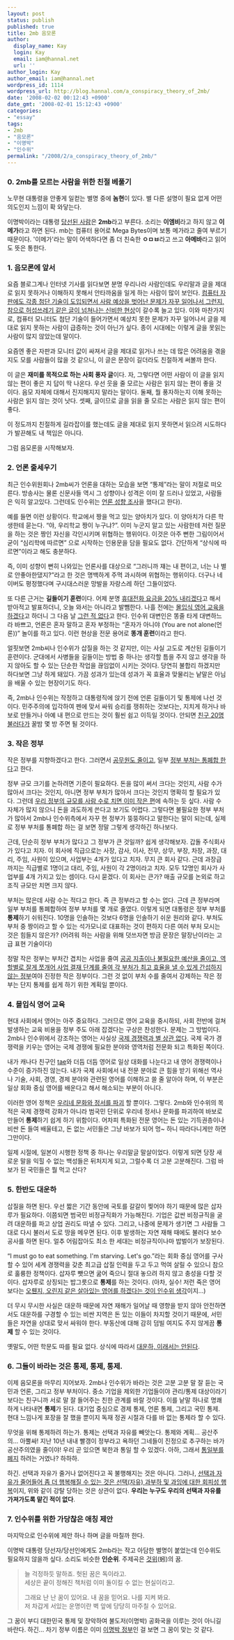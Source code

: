 ```yaml
---
layout: post
status: publish
published: true
title: 2mb 음모론
author:
  display_name: Kay
  login: Kay
  email: iam@hannal.net
  url: ''
author_login: Kay
author_email: iam@hannal.net
wordpress_id: 1114
wordpress_url: http://blog.hannal.com/a_conspiracy_theory_of_2mb/
date: '2008-02-02 00:12:43 +0900'
date_gmt: '2008-02-01 15:12:43 +0900'
categories:
- "essay"
tags:
- 2mb
- "음모론"
- "이명박"
- "인수위"
permalink: "/2008/2/a_conspiracy_theory_of_2mb/"
---
```

<h3>0. 2mb를 모르는 사람을 위한 친절 베풀기</h3>
<p>노무현 대통령을 안좋게 일컫는 별명 중에 <strong>놈현</strong>이 있다. 별 다른 설명이 필요 없게 어떤 의도인지 느낌이 확 와닿는다.</p>
<p>이명박이라는 대통령 <a href="http://search.daum.net/cgi-bin/nsp/search.cgi?nil_suggest=btn&amp;nil_ch=&amp;rtupcoll=&amp;w=tot&amp;q=%C0%CC%B8%ED%B9%DA+%B4%E7%BC%B1%C0%CE+%B4%E7%BC%B1%C0%DA">당선된 사람</a>은 <strong>2mb</strong>라고 부른다. 소리는 <strong>이엠비</strong>라고 하지 않고 <strong>이메가</strong>라고 하면 된다. mb는 컴퓨터 용어로 Mega Bytes이며 보통 메가라고 줄여 부르기 때문이다. '이메가'라는 말이 어색하다면 좀 더 친숙한 <strong>ㅇㅁㅂ</strong>라고 쓰고 <strong>아메바</strong>라고  읽어도 뜻은 통한다.</p>
<h3>1. 음모론에 앞서</h3>
<p>요즘 블로그계나 인터넷 기사를 읽다보면 분명 우리나라 사람인데도 우리말과 글을 제대로 읽지 못하거나 이해하지 못해서 안타까움을 일게 하는 사람이 많이 보인다. <a href="http://blog.hannal.com/540/">컴퓨터 자판에도 각종 첨단 기술이 도입되면서 사람 예상을 벗어난 문제가 자꾸 일어나서 그런지, 참으로 허섭쓰레기 같은 글이 넘쳐나는 신비한 현상</a>이 갈수록 늘고 있다. 이와 마찬가지로, 컴퓨터 모니터도 첨단 기술이 들어가면서 예상치 못한 문제가 자꾸 일어나서 글을 제대로 읽지 못하는 사람이 급증하는 것이 아닌가 싶다. 종이 시대에는 이렇게 글을 못읽는 사람이 많지 않았는데 말이다.</p>
<p>요즘엔 좋은 자판과 모니터 값이 싸져서 글을 제대로 읽거나 쓰는 데 많은 어려움을 겪을지도 모를 사람들이 많을 것 같으니, 이 글은 문장이 길더라도 친절하게 써볼까 한다.</p>
<p>이 글은 <strong>재미를 목적으로 하는 사회 풍자 글</strong>이다. 자, 그렇다면 어떤 사람이 이 글을 읽지 않는 편이 좋은 지 답이 딱 나온다. 우선 웃을 줄 모르는 사람은 읽지 않는 편이 좋을 것이다. 음모 자체에 대해서 진지해지지 말라는 말이다. 둘째, 뭘 풍자하는지 이해 못하는 사람은 읽지 않는 것이 낫다. 셋째, 글이므로 글을 읽을 줄 모르는 사람은 읽지 않는 편이 좋다.</p>
<p>이 정도까지 친절하게 길라잡이를 했는데도 글을 제대로 읽지 못하면서 읽으려 시도하다가 발끈해도 내 책임은 아니다.</p>
<p>그럼 음모론을 시작해보자.</p>
<h3>2. 언론 줄세우기</h3>
<p>최근 인수위원회나 2mb씨가 언론을 대하는 모습을 보면 “통제”라는 말이 저절로 떠오른다. 방송사는 물론 신문사들 역시 그 성향이나 성격은 이미 잘 드러나 있었고, 사람들은 익히 알고있다. 그런데도 인수위는 <a href="http://news.media.daum.net/society/media/200801/16/mediatoday/v19621599.html">언론 성향 조사</a>을 했다(고 한다).</p>
<p>예를 들면 이런 상황이다. 학교에서 짱을 먹고 있는 양아치가 있다. 이 양아치가 다른 학생한테 묻는다. “야, 우리학교 짱이 누구냐?”. 이미 누군지 알고 있는 사람한테 저런 질문을 하는 것은 짱인 자신을 각인시키며 위협하는 행위이다. 이것은 아주 뻔한 그림이어서 굳이 “심리학에 따르면” 으로 시작하는 인용문을 담을 필요도 없다. 간단하게 “상식에 따르면”이라고 해도 충분하다.</p>
<p>즉, 이미 성향이 뻔히 나와있는 언론사를 대상으로 “그러니까 쟤는 내 편이고, 너는 나 별로 안좋아한댔지?”라고 한 것은 명백하게 주먹 과시하며 위협하는 행위이다. 더구나 네이버도 평정했다며 구시대스러운 망발을 자랑스레 하던 그들이었다.</p>
<p>또 다른 근거는 <strong>길들이기 훈련</strong>이다. 어제 분명 <a href="http://news.media.daum.net/economic/industry/200801/30/seoul/v19797761.html">휴대전화 요금을 20% 내리겠다</a>고 해서 받아적고 발표하더니, 오늘 와서는 아니라고 발뺌한다. 나흘 전에는 <a href="http://news.media.daum.net/society/others/200801/29/newsis/v19784399.html">몰입식 영어 교육을 하겠다</a>고 하더니 그 다음 날 <a href="http://news.media.daum.net/society/education/200801/28/nocut/v19776535.html">그런 적 없다</a>고 한다. 인수위 대변인은 똥줄 타게 대변하느라 바쁘고, 언론은 혼자 말하고 혼자 부정하는 “혼자가 아니야 (You are not alone(언론))” 놀이를 하고 있다. 이런 현상을 전문 용어로 <strong>똥개 훈련</strong>이라고 한다.</p>
<p>얼핏보면 2mb씨나 인수위가 삽질을 하는 것 같지만, 이는 사실 고도로 계산된 길들이기 훈련이다. 군대에서 사병들을 길들이는 방법 중 하나는 생각할 틈을 주지 않고 생각을 하지 않아도 할 수 있는 단순한 작업을 끊임없이 시키는 것이다. 당연히 불합리 하겠지만 하다보면 그냥 하게 돼있다. 가끔 성과가 있는데 성과가 꼭 효율과 맞물리는 낱말은 아님을 배울 수 있는 현장이기도 하다.</p>
<p>즉, 2mb나 인수위는 작정하고 대통령직에 앉기 전에 언론 길들이기 및 통제에 나선 것이다. 민주주의에 입각하여 펜에 맞서 싸워 승리를 쟁취하는 것보다는, 지치게 하거나 바보로 만들거나 아예 내 편으로 만드는 것이 훨씬 쉽고 이득일 것이다. 안되면 <a href="http://news.media.daum.net/politics/administration/200712/27/viewsn/v19399744.html">친구 20명 불러다가</a> 꿀밤 몇 방 주면 될 것이다.</p>
<h3>3. 작은 정부</h3>
<p>작은 정부를 지향하겠다고 한다. 그러면서 <a href="http://news.media.daum.net/politics/assembly/200801/18/hankooki/v19663156.html">공무원도 줄이고</a>, 일부 <a href="http://news.media.daum.net/politics/assembly/200801/31/YTN/v19827068.html">정부 부처는 통폐합 한다</a>고 한다.</p>
<p>정부 규모 크기를 논하려면 기준이 필요하다. 돈을 많이 써서 크다는 것인지, 사람 수가 많아서 크다는 것인지, 아니면 정부 부처가 많아서 크다는 것인지 명확히 할 필요가 있다. 그런데 <a href="http://www.breaknews.com/new/sub_read.html?uid=76795&amp;section=section1">우리 정부의 규모를 사람 수로 치면 이미 작은 편</a>에 속하는 듯 싶다. 사람 수 자체가 많지 않으니 돈을 과도하게 쓴다고 보기도 어렵다. 그렇다면 불필요한 정부 부처가 많아서 2mb나 인수위측에서 자꾸 현 정부가 뚱뚱하다고 말한다는 말이 되는데, 실제로 정부 부처를 통폐합 하는 걸 보면 정말 그렇게 생각하긴 하나보다.</p>
<p>근데, 단순히 정부 부처가 많다고 그 정부가 큰 것일까? 쉽게 생각해보자. 갑돌 주식회사가 있다고 치자. 이 회사에 직급으로는 사장, 감사, 이사, 전무, 상무, 부장, 차장, 과장, 대리, 주임, 사원이 있으며, 사업부는 4개가 있다고 치자. 무지 큰 회사 같다. 근데 과장급까지는 직급별로 1명이고 대리, 주임, 사원이 각 2명이라고 치자. 모두 12명인 회사가 사업부를 4개 가지고 있는 셈이다. 다시 묻겠다. 이 회사는 큰가? 매출 규모를 논외로 하고 조직 규모만 치면 크지 않다.</p>
<p>부처는 많은데 사람 수는 적다고 한다. 즉 큰 정부라고 할 수는 없다. 근데 큰 정부라며 일부 부처를 통폐합하여 정부 부처를 몇 개로 줄였다. 이렇게 되면 대통령은 정부 부처를 <strong>통제</strong>하기 쉬워진다. 10명을 인솔하는 것보다 6명을 인솔하기 쉬운 원리와 같다. 부처도 부처 중 짱이라고 할 수 있는 석가모니로 대표하는 것이 편하지 다른 여러 부처 모시는 것은 힘들지 않은가? (어려워 하는 사람을 위해 덧쓰자면 방금 문장은 말장난이라는 고급 표현 기술이다)</p>
<p>정말 작은 정부는 부처간 겹치는 사업을 줄여 <a href="http://news.media.daum.net/politics/others/200801/25/ohmynews/v19743209.html">공공 지출이나 불필요한 예산을 줄이고, 역할별로 잘게 쪼개어 사업 결재 단계를 줄여 각 부처가 최고 효율을 낼 수 있게 간섭하지 않는 정부</a>여야 진정한 작은 정부이다. 그런 것 없이 부처 수를 줄여서 강제하는 작은 정부는 단지 통제를 쉽게 하기 위한 계획일 뿐이다.</p>
<h3>4. 몰입식 영어 교육</h3>
<p>현대 사회에서 영어는 아주 중요하다. 그러므로 영어 교육을 중시하되, 사회 전반에 걸쳐 발생하는 교육 비용을 정부 주도 아래 잡겠다는 구상은 찬성한다. 문제는 그 방법이다. 2mb나 인수위에서 강조하는 영어는 사실상 <a href="http://news.media.daum.net/society/education/200802/01/nocut/v19830550.html">국제 경쟁력과 별 상관 없다</a>. 국제 국가 경쟁력을 키우는 영어는 국제 경쟁에 필요한 분야와 영역처럼 전문화 되고 특화된 쪽이다.</p>
<p>내가 캐나다 친구인 <a href="http://www.seasonalnomad.com">tae</a>와 더듬 더듬 영어로 일상 대화를 나눈다고 내 영어 경쟁력이나 수준이 증가하진 않는다. 내가 국제 사회에서 내 전문 분야로 큰 힘을 받기 위해선 역사나 기술, 사회, 경영, 경제 분야와 관련된 영어를 이해하고 쓸 줄 알아야 하며, 이 부분은 일상 회화 중심 영어를 배운다고 해서 해소되는 부분이 아니다.</p>
<p>이러한 영어 정책은 <a href="http://news.media.daum.net/economic/industry/200801/29/moneytoday/v19791232.html">우리네 문화와 정서를 파괴</a> 할 뿐이다. 그렇다. 2mb와 인수위의 목적은 국제 경쟁력 강화가 아니라 범국민 단위로 우리네 정서나 문화를 파괴하여 바보로 만들어 <strong>통제</strong>하기 쉽게 하기 위함이다. 어차피 특화된 전문 영어는 돈 있는 기득권층이나 비싼 돈 들여 배울테고, 돈 없는 서민들은 그냥 바보가 되어 멍~ 하니 따라다니게만 하면 그만이다.</p>
<p>일제 시절에, 일본이 시행한 정책 중 하나는 우리말글 말살이었다. 이렇게 되면 당장 새로운 말을 익힐 수 없는 백성들은 뒤처지게 되고, 그럴수록 더 고분 고분해진다. 그럼 바보가 된 국민들은 뭘 먹고 산다?</p>
<h3>5. 한반도 대운하</h3>
<p>삽질을 하면 된다. 우선 짧은 기간 동안에 국토를 갈갈이 찢어야 하기 때문에 많은 삽자루가 필요하다. 이쯤되면 범국민 비정규직화가 가능해진다. 기업은 값싼 비정규직을 굴려 대운하를 파고 상업 권리도 따낼 수 있다. 그리고, 나중에 문제가 생기면 그 사람들 그대로 다시 불러서 도로 땅을 메우면 된다. 이후 발생하는 자연 재해 때에도 불러다 보수 공사를 하면 된다. 얼추 어림잡아도 최소 한 세대는 비정규직이나마 밥벌이가 보장된다.</p>
<p>“I must go to eat something. I'm starving. Let's go.”라는 회화 중심 영어를 구사할 수 있어 세계 경쟁력을 갖춘 최고급 삽질 인력을 두고 두고 먹여 살릴 수 있으니 참으로 훌륭한 정책이다. 삽자루 뺏으면 굶어 죽으니 절대 놓으려 하지 않고 충성을 다할 것이다. 삽자루로 상징되는 밥그릇으로 <strong>통제</strong>를 하는 것이다. (아차, 실수! 저런 죽은 영어 보다는 <a href="http://news.media.daum.net/politics/others/200801/30/hani/v19811603.html">오뤤지, 오린지 같은 살아있는 영어를 하겠다는 것이 인수위 생각</a>이지...)</p>
<p>더 무시 무시한 사실은 대운하 때문에 자연 재해가 일어날 때 영향을 받지 않아 안전하면서도 대운하를 구경할 수 있는 비싼 지역은 돈 있는 이들이 차지할 것이기 때문에, 서민들은 자연을 상대로 맞서 싸워야 한다. 부동산에 대해 감히 덤빌 여지도 주지 않게끔 <strong>통제</strong> 할 수 있는 것이다.</p>
<p>옛말도, 어떤 학문도 따를 필요 없다. 상식에 따라서 <a href="http://news.media.daum.net/economic/estate/200802/01/akn/v19831108.html">대운하, 이래서는 안된다</a>.</p>
<h3>6. 그들이 바라는 것은 통제, 통제, 통제.</h3>
<p>이제 음모론을 마무리 지어보자. 2mb나 인수위가 바라는 것은 고분 고분 말 잘 듣는 국민과 언론, 그리고 정부 부처이다. 중소 기업을 제외한 기업들이야 관리/통제 대상이라기 보다는 친구니까 서로 말 잘 들어주는 친한 관계를 바랄 것이다. 이를 낱말 하나로 명쾌하게 나타내면 <strong>통제</strong>가 된다. 대기업 중심으로 경제 통제, 언론 통제, 그리고 국민 통제. 현대 느낌나게 포장을 잘 했을 뿐이지 독재 정권 시절과 다를 바 없는 통제라 할 수 있다.</p>
<p>무엇을 위해 통제하려 하는가. 통제는 선택과 자유를 빼앗는다. 통제와 계획... 공산주의... 아뿔싸! 지난 10년 내내 빨갱이 정부라고 욕하던 그네들이 진정으로 추구하는 바가 공산주의였을 줄이야! 우리 곧 있으면 북한과 통일 할 수 있겠다. 아하, 그래서 <a href="http://tvnews.media.daum.net/part/politicstv/200801/21/ytni/v19683165.html">통일부를 폐지</a> 하려는 거였나? 하하하.</p>
<p>하긴. 선택과 자유가 줄거나 없어진다고 꼭 불행해지는 것은 아니다. 그러나, <a href="http://www.yes24.com/Goods/FTGoodsView.aspx?goodsNo=1792683">선택과 자유가 줄어들어 좀 더 행복해질 수 있는 것은 선택(자유) 과부하 및 과잉에 대한 회피성 행복</a>이지, 위와 같이 강탈 당하는 것은 상관이 없다. <strong>우리는 누구도 우리의 선택과 자유를 가져가도록 맡긴 적이 없다</strong>.</p>
<h3>7. 인수위를 위한 가당찮은 애칭 제안</h3>
<p>마지막으로 인수위에 제안 하나 하며 글을 마칠까 한다.</p>
<p>이명박 대통령 당선자/당선인에게도 2mb라는 작고 아담한 별명이 붙었는데 인수위도 필요하지 않을까 싶다. 소리도 비슷한 <strong>인순위</strong>. 주제곡은 <a href="http://krdic.daum.net/dickr//search_result_total.do?q=%B0%CD%C0%A7">것위</a>(蚓)의 꿈.</p>
<blockquote><p>늘 걱정하듯 말하죠. 헛된 꿈은 독이라고.<br />
세상은 끝이 정해진 책처럼 이미 돌이킬 수 없는 현실이라고.</p>
<p>그래요 난 난 꿈이 있어요. 내 꿈을 믿어요. 나를 지켜 봐요.<br />
저 차갑게 서있는 운명이란 벽 앞에 당당히 마주칠 수 있어요.</p></blockquote>
<p>그 꿈이 부디 대한민국 통제 및 장악하여 불도저(이명박) 공화국을 이루는 것이 아니길 바란다. 하긴... 차기 정부 이름은 이미 <a href="http://news.media.daum.net/politics/others/200712/28/khan/v19421388.html">이명박 정부</a>인 걸 보면 그 꿈이 맞는 것 같다.</p>
